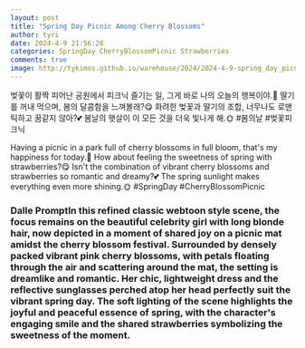 ```yaml
---
layout: post
title: "Spring Day Picnic Among Cherry Blossoms"
author: tyri
date: 2024-4-9 21:56:28
categories: SpringDay CherryBlossomPicnic Strawberries
comments: true
image: http://tykimos.github.io/warehouse/2024/2024-4-9-spring_day_picnic_among_cherry_blossoms_title.jpeg
---
```


벚꽃이 활짝 피어난 공원에서 피크닉 즐기는 일, 그게 바로 나의 오늘의 행복이야.🌸 딸기를 꺼내 먹으며, 봄의 달콤함을 느껴볼래?😋 화려한 벚꽃과 딸기의 조합, 너무나도 로맨틱하고 꿈같지 않아?💕 봄날의 햇살이 이 모든 것을 더욱 빛나게 해.🌞 #봄의날 #벚꽃피크닉

Having a picnic in a park full of cherry blossoms in full bloom, that's my happiness for today.🌸 How about feeling the sweetness of spring with strawberries?😋 Isn't the combination of vibrant cherry blossoms and strawberries so romantic and dreamy?💕 The spring sunlight makes everything even more shining.🌞 #SpringDay #CherryBlossomPicnic

### Dalle PromptIn this refined classic webtoon style scene, the focus remains on the beautiful celebrity girl with long blonde hair, now depicted in a moment of shared joy on a picnic mat amidst the cherry blossom festival. Surrounded by densely packed vibrant pink cherry blossoms, with petals floating through the air and scattering around the mat, the setting is dreamlike and romantic. Her chic, lightweight dress and the reflective sunglasses perched atop her head perfectly suit the vibrant spring day. The soft lighting of the scene highlights the joyful and peaceful essence of spring, with the character's engaging smile and the shared strawberries symbolizing the sweetness of the moment.
